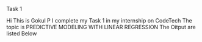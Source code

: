 Task 1

Hi 
This is Gokul P
I complete my Task 1 in my internship on CodeTech 
The topic is PREDICTIVE MODELING WITH LINEAR REGRESSION
The Oitput are listed Below



